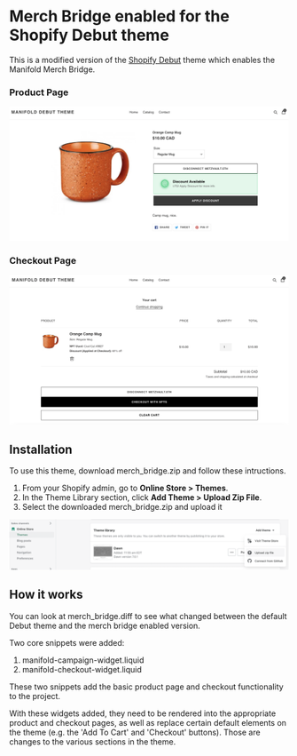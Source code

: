 # Merch Bridge enabled for the Shopify Debut theme
This is a modified version of the [Shopify Debut](https://themes.shopify.com/themes/debut/styles/default) theme which enables the Manifold Merch Bridge.

### Product Page
<img src="screenshots/product_page.png" width="800" />

### Checkout Page
<img src="screenshots/checkout_page.png" width="800" />

## Installation
To use this theme, download merch_bridge.zip and follow these intructions.

1. From your Shopify admin, go to **Online Store > Themes**.
2. In the Theme Library section, click **Add Theme > Upload Zip File**.
3. Select the downloaded merch_bridge.zip and upload it

<img src="screenshots/instructions.png" width="800" />

## How it works
You can look at merch_bridge.diff to see what changed between the default Debut theme and the merch bridge enabled version.

Two core snippets were added:
1. manifold-campaign-widget.liquid
2. manifold-checkout-widget.liquid

These two snippets add the basic product page and checkout functionality to the project.

With these widgets added, they need to be rendered into the appropriate product and checkout pages, as well as replace certain default elements on the theme (e.g. the 'Add To Cart' and 'Checkout' buttons).  Those are changes to the various sections in the theme.